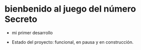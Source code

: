 <h1> bienbenido al juego del número Secreto </h1>

- mi primer desarrollo

- Estado del proyecto: funcional, en pausa y en construcción.
